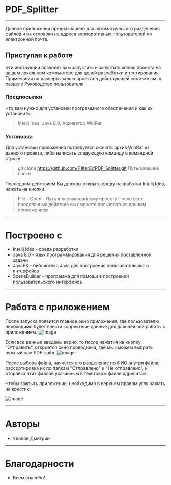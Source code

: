 # PDF_Splitter
----
Данное приложения предназначено для автоматического разделения файлов и их отправки на адреса корпоративных пользователей по электронной почте.

## Приступая к работе
Эти инструкции позволят вам запустить и запустить копию проекта на вашем локальном компьютере для целей разработки и тестирования. Примечания по развертыванию проекта в действующей системе см. в разделе Руководство пользователя.

### Предпосылки
Что вам нужно для установки программного обеспечения и как их установить:

> Intelij Idea, Java 8.0, Архиватор WinRar
### Установка
Для установки приложения потребуется скачать архив WinRar из данного проекта, либо написать следующую команду в командной строке
> git clone https://github.com/F1lterEr/PDF_Splitter.git Путь/к/вашей/папке

Последним действием Вы должны открыть среду разработки Intelij Idea, нажать на кнопки
> File - Open - Путь к распакованному проекту
После всех проделанных действие вы сможете пользоваться данным приложением.

----
# Построено с
- Intelij Idea - среда разработки
- Java 8.0 - язык программирования для решения поставленной задачи
- JavaFX - библиотека Java для построения пользовательского интерфейса
- SceneBuilder - программа для помощи в построении пользовательского интерфейса

----
# Работа с приложением
После запуска появится главное окно приложения, где пользователю необходимо будет ввести корректные данные для дальнейшей работы с приложением.
![image](https://github.com/F1lterEr/PDF_Splitter/assets/98636299/23ee8a0b-3ef6-454e-b0ea-0cc004110c4f)

Если все данные введены верно, то после нажатия на кнопку "Отправить", откроется окно проводника, где мы сможем выбрать нужный нам PDF файл.
![image](https://github.com/F1lterEr/PDF_Splitter/assets/98636299/10e53237-5114-4b2f-81b9-f7e099e62f78)

После выбора файла, начнётся его разделение по ФИО внутри файла, рассортировка их по папкам "Отправлено" и "Не отправлено", и отправка этих файлов указанным в текстовом файле адресатам.

Чтобы закрыть приложение, необходимо в верхнем правом углу нажать на крестик. 

![image](https://github.com/F1lterEr/PDF_Splitter/assets/98636299/f2b552aa-2ee3-40d4-a8ba-9b6fe36e8aab)


----
# Авторы
- Удалов Дмитрий

----
# Благодарности
- Всем спасибо!
